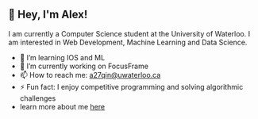 ## 👋 Hey, I'm Alex!

<!--
**korok-leaf/korok-leaf** is a ✨ _special_ ✨ repository because its `README.md` (this file) appears on your GitHub profile.

Here are some ideas to get you started:

- 🔭 I’m currently working on ...
- 🌱 I’m currently learning ...
- 👯 I’m looking to collaborate on ...
- 🤔 I’m looking for help with ...
- 💬 Ask me about ...
- 📫 How to reach me: ...
- 😄 Pronouns: ...
- ⚡ Fun fact: ...
-->

I am currently a Computer Science student at the University of Waterloo. I am interested in Web Development, Machine Learning and Data Science. 

- 🌱 I’m learning IOS and ML
- 🔭 I’m currently working on FocusFrame
- 📫 How to reach me: a27qin@uwaterloo.ca
- ⚡ Fun fact: I enjoy competitive programming and solving algorithmic challenges
- learn more about me [here](https://alexqin.vercel.app/)
